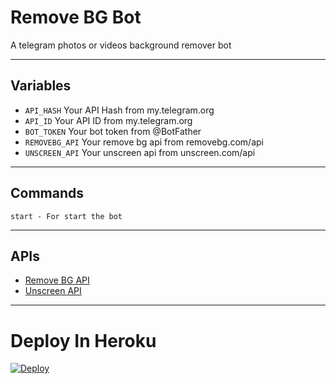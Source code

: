 # Remove BG Bot
A telegram photos or videos background remover bot

---

## Variables

- `API_HASH` Your API Hash from my.telegram.org
- `API_ID` Your API ID from my.telegram.org
- `BOT_TOKEN` Your bot token from @BotFather
- `REMOVEBG_API` Your remove bg api from removebg.com/api 
- `UNSCREEN_API` Your unscreen api from unscreen.com/api

---

## Commands

```
start - For start the bot
```

---

## APIs

- [Remove BG API](https://removebg.com/api)
- [Unscreen API](https://unscreen.com/api)

---

# Deploy In Heroku 
[![Deploy](https://www.herokucdn.com/deploy/button.svg)](https://heroku.com/deploy)

